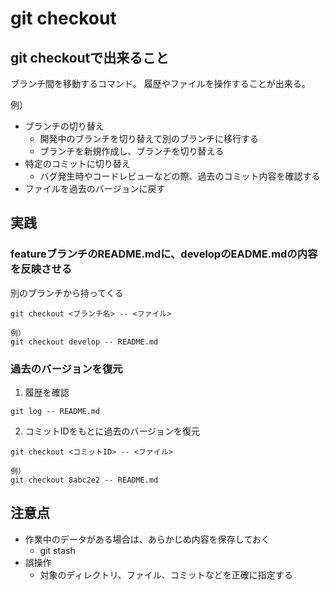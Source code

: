# git checkout

## git checkoutで出来ること
ブランチ間を移動するコマンド。
履歴やファイルを操作することが出来る。

例）
- ブランチの切り替え
  - 開発中のブランチを切り替えて別のブランチに移行する
  - ブランチを新規作成し、ブランチを切り替える
- 特定のコミットに切り替え
  - バグ発生時やコードレビューなどの際、過去のコミット内容を確認する
- ファイルを過去のバージョンに戻す


## 実践

### featureブランチのREADME.mdに、developのEADME.mdの内容を反映させる

別のブランチから持ってくる
```
git checkout <ブランチ名> -- <ファイル>

例）
git checkout develop -- README.md
```

### 過去のバージョンを復元

1. 履歴を確認
```
git log -- README.md
```

2. コミットIDをもとに過去のバージョンを復元
```
git checkout <コミットID> -- <ファイル>

例）
git checkout 8abc2e2 -- README.md
```

## 注意点
- 作業中のデータがある場合は、あらかじめ内容を保存しておく
  - git stash
- 誤操作
  - 対象のディレクトリ、ファイル、コミットなどを正確に指定する
